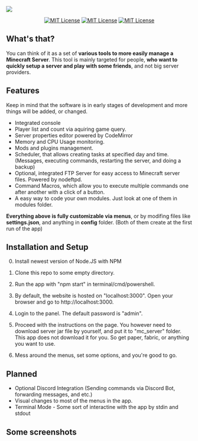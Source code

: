 <img src="https://i.ibb.co/vjfGSwM/banner.png" />
<p align="center">
    <a href="https://choosealicense.com/licenses/mit"><img src="https://img.shields.io/badge/License-MIT-green.svg" alt="MIT License" /></a>
    <a href="https://github.com/Blasstah/MCSD"><img src="https://img.shields.io/github/stars/Blasstah/MCSD" alt="MIT License" /></a>
    <a href="https://github.com/Blasstah/MCSD"><img src="https://img.shields.io/github/repo-size/Blasstah/MCSD" alt="MIT License" /></a>
</p>

## What's that?
You can think of it as a set of **various tools to more easily manage a Minecraft Server**. This tool is mainly targeted for people, **who want to quickly setup a server and play with some friends**, and not big server providers.

## Features
Keep in mind that the software is in early stages of development and more things will be added, or changed.
- Integrated console
- Player list and count via aquiring game query.
- Server properties editor powered by CodeMirror
- Memory and CPU Usage monitoring.
- Mods and plugins management.
- Scheduler, that allows creating tasks at specified day and time. (Messages, executing commands, restarting the server, and doing a backup)
- Optional, integrated FTP Server for easy access to Minecraft server files. Powered by nodeftpd.
- Command Macros, which allow you to execute multiple commands one after another with a click of a button.
- A easy way to code your own modules. Just look at one of them in modules folder.

**Everything above is fully customizable via menus**, or by modifing files like **settings.json**, and anything in **config** folder.
(Both of them create at the first run of the app)

## Installation and Setup
0. Install newest version of Node.JS with NPM

1. Clone this repo to some empty directory.
2. Run the app with "npm start" in terminal/cmd/powershell.
3. By default, the website is hosted on "localhost:3000". Open your browser and go to http://localhost:3000.
4. Login to the panel. The default password is "admin".
5. Proceed with the instructions on the page. You however need to download server jar file by yourself, and put it to "mc_server" folder. This app does not download it for you. So get paper, fabric, or anything you want to use.
6. Mess around the menus, set some options, and you're good to go.

## Planned
- Optional Discord Integration (Sending commands via Discord Bot, forwarding messages, and etc.)
- Visual changes to most of the menus in the app.
- Terminal Mode - Some sort of interactine with the app by stdin and stdout

## Some screenshots